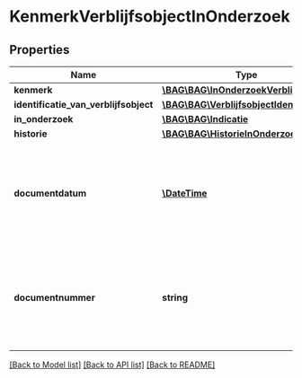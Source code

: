 # KenmerkVerblijfsobjectInOnderzoek

## Properties
Name | Type | Description | Notes
------------ | ------------- | ------------- | -------------
**kenmerk** | [**\BAG\BAG\InOnderzoekVerblijfsobject**](InOnderzoekVerblijfsobject.md) |  | 
**identificatie_van_verblijfsobject** | [**\BAG\BAG\VerblijfsobjectIdentificatie**](VerblijfsobjectIdentificatie.md) |  | 
**in_onderzoek** | [**\BAG\BAG\Indicatie**](Indicatie.md) |  | 
**historie** | [**\BAG\BAG\HistorieInOnderzoek**](HistorieInOnderzoek.md) |  | 
**documentdatum** | [**\DateTime**](\DateTime.md) | De datum van het document waarin de grondslag van het onderzoek wordt vastgelegd. Dit wordt vastgelegd in het attribuut documentdatum. | 
**documentnummer** | **string** | Het nummer van het document waarin de grondslag van het onderzoek wordt vastgelegd. Dit wordt vastgelegd in het attribuut documentnummer. | 

[[Back to Model list]](../../README.md#documentation-for-models) [[Back to API list]](../../README.md#documentation-for-api-endpoints) [[Back to README]](../../README.md)

